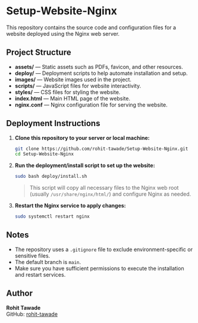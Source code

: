 # Setup-Website-Nginx

This repository contains the source code and configuration files for a website deployed using the Nginx web server.

## Project Structure

- **assets/** — Static assets such as PDFs, favicon, and other resources.
- **deploy/** — Deployment scripts to help automate installation and setup.
- **images/** — Website images used in the project.
- **scripts/** — JavaScript files for website interactivity.
- **styles/** — CSS files for styling the website.
- **index.html** — Main HTML page of the website.
- **nginx.conf** — Nginx configuration file for serving the website.

## Deployment Instructions

1. **Clone this repository to your server or local machine:**

   ```bash
   git clone https://github.com/rohit-tawade/Setup-Website-Nginx.git
   cd Setup-Website-Nginx
   ```

2. **Run the deployment/install script to set up the website:**

   ```bash
   sudo bash deploy/install.sh
   ```

   > This script will copy all necessary files to the Nginx web root (usually `/usr/share/nginx/html/`) and configure Nginx as needed.

3. **Restart the Nginx service to apply changes:**

   ```bash
   sudo systemctl restart nginx
   ```

## Notes

* The repository uses a `.gitignore` file to exclude environment-specific or sensitive files.
* The default branch is `main`.
* Make sure you have sufficient permissions to execute the installation and restart services.

## Author

**Rohit Tawade**  
GitHub: [rohit-tawade](https://github.com/rohit-tawade)

